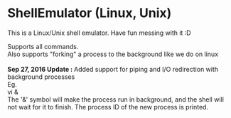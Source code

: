 # ShellEmulator (Linux, Unix)

This is a Linux/Unix shell emulator. 
Have fun messing with it :D

Supports all commands.<br>
Also supports "forking" a process to the background like we do on linux<br>
<br>
<b>Sep 27, 2016 Update : </b>Added support for piping and I/O redirection with background processes</br>
Eg.<br> vi &<br>
The '&' symbol will make the process run in background, and the shell will not wait for it to finish. The process ID of the new process is printed.
